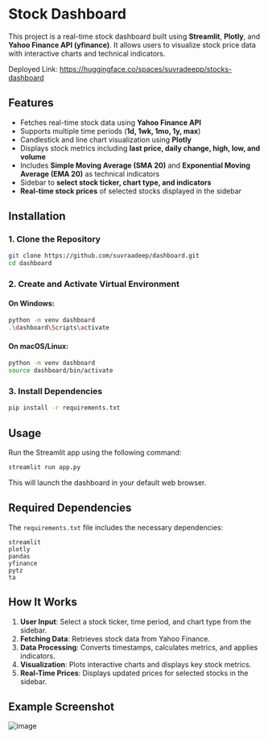 # Stock Dashboard

This project is a real-time stock dashboard built using **Streamlit**, **Plotly**, and **Yahoo Finance API (yfinance)**. It allows users to visualize stock price data with interactive charts and technical indicators.

Deployed Link: 
https://huggingface.co/spaces/suvradeepp/stocks-dashboard

## Features
- Fetches real-time stock data using **Yahoo Finance API**
- Supports multiple time periods (**1d, 1wk, 1mo, 1y, max**)
- Candlestick and line chart visualization using **Plotly**
- Displays stock metrics including **last price, daily change, high, low, and volume**
- Includes **Simple Moving Average (SMA 20)** and **Exponential Moving Average (EMA 20)** as technical indicators
- Sidebar to **select stock ticker, chart type, and indicators**
- **Real-time stock prices** of selected stocks displayed in the sidebar

## Installation

### 1. Clone the Repository
```bash
git clone https://github.com/suvraadeep/dashboard.git
cd dashboard
```

### 2. Create and Activate Virtual Environment
#### On Windows:
```bash
python -m venv dashboard
.\dashboard\Scripts\activate
```

#### On macOS/Linux:
```bash
python -m venv dashboard
source dashboard/bin/activate
```

### 3. Install Dependencies
```bash
pip install -r requirements.txt
```

## Usage
Run the Streamlit app using the following command:
```bash
streamlit run app.py
```

This will launch the dashboard in your default web browser.

## Required Dependencies
The `requirements.txt` file includes the necessary dependencies:
```
streamlit
plotly
pandas
yfinance
pytz
ta
```

## How It Works
1. **User Input**: Select a stock ticker, time period, and chart type from the sidebar.
2. **Fetching Data**: Retrieves stock data from Yahoo Finance.
3. **Data Processing**: Converts timestamps, calculates metrics, and applies indicators.
4. **Visualization**: Plots interactive charts and displays key stock metrics.
5. **Real-Time Prices**: Displays updated prices for selected stocks in the sidebar.

## Example Screenshot
![image](https://github.com/user-attachments/assets/72fc7817-e755-4a12-a35b-4ad6fe37b732)





